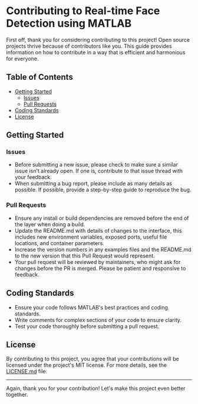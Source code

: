 # Contributing to Real-time Face Detection using MATLAB

First off, thank you for considering contributing to this project! Open source projects thrive because of contributors like you. This guide provides information on how to contribute in a way that is efficient and harmonious for everyone.

## Table of Contents

- [Getting Started](#getting-started)
  - [Issues](#issues)
  - [Pull Requests](#pull-requests)
- [Coding Standards](#coding-standards)
- [License](#license)

## Getting Started

### Issues

- Before submitting a new issue, please check to make sure a similar issue isn't already open. If one is, contribute to that issue thread with your feedback.
- When submitting a bug report, please include as many details as possible. If possible, provide a step-by-step guide to reproduce the bug.

### Pull Requests

- Ensure any install or build dependencies are removed before the end of the layer when doing a build.
- Update the README.md with details of changes to the interface, this includes new environment variables, exposed ports, useful file locations, and container parameters.
- Increase the version numbers in any examples files and the README.md to the new version that this Pull Request would represent.
- Your pull request will be reviewed by maintainers, who might ask for changes before the PR is merged. Please be patient and responsive to feedback.

## Coding Standards

- Ensure your code follows MATLAB's best practices and coding standards.
- Write comments for complex sections of your code to ensure clarity.
- Test your code thoroughly before submitting a pull request.

## License

By contributing to this project, you agree that your contributions will be licensed under the project's MIT license. For more details, see the [LICENSE.md](LICENSE.md) file.

---

Again, thank you for your contribution! Let's make this project even better together.

